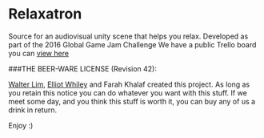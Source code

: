 # Relaxatron

Source for an audiovisual unity scene that helps you relax. Developed as part of the 2016 Global Game Jam Challenge
We have a public Trello board you can [view here](https://trello.com/b/icn1yLQg/relaxatron-roadmap)

###THE BEER-WARE LICENSE (Revision 42):

[Walter Lim](mailto:waltissomewhere@gmail.com), [Elliot Whiley](mailto:elliot.w@hotmail.com) and Farah Khalaf created this project.  As long as you retain this notice you can do whatever you want with this stuff. If we meet some day, and you think this stuff is worth it, you can buy any of us a drink in return.

Enjoy :)


